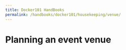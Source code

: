 ```yaml
---
title: Docker101 HandBooks
permalink: /handbooks/docker101/housekeeping/venue/
---
```


# Planning an event venue

